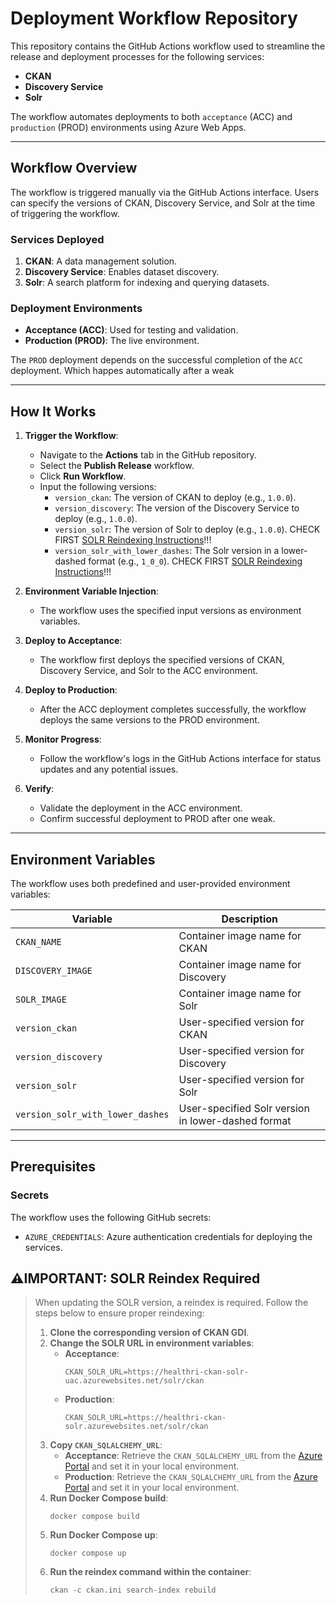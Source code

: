 # Deployment Workflow Repository

This repository contains the GitHub Actions workflow used to streamline the release and deployment processes for the following services:

- **CKAN**
- **Discovery Service**
- **Solr**

The workflow automates deployments to both `acceptance` (ACC) and `production` (PROD) environments using Azure Web Apps.

---

## Workflow Overview

The workflow is triggered manually via the GitHub Actions interface. Users can specify the versions of CKAN, Discovery Service, and Solr at the time of triggering the workflow.

### Services Deployed

1. **CKAN**: A data management solution.
2. **Discovery Service**: Enables dataset discovery.
3. **Solr**: A search platform for indexing and querying datasets.

### Deployment Environments

- **Acceptance (ACC)**: Used for testing and validation.
- **Production (PROD)**: The live environment.

The `PROD` deployment depends on the successful completion of the `ACC` deployment. Which happes automatically after a weak

---

## How It Works

1. **Trigger the Workflow**:
   - Navigate to the **Actions** tab in the GitHub repository.
   - Select the **Publish Release** workflow.
   - Click **Run Workflow**.
   - Input the following versions:
     - `version_ckan`: The version of CKAN to deploy (e.g., `1.0.0`).
     - `version_discovery`: The version of the Discovery Service to deploy (e.g., `1.0.0`).
     - `version_solr`: The version of Solr to deploy (e.g., `1.0.0`). CHECK FIRST [SOLR Reindexing Instructions](#️important-solr-reindex-required)!!!
     - `version_solr_with_lower_dashes`: The Solr version in a lower-dashed format (e.g., `1_0_0`). CHECK FIRST [SOLR Reindexing Instructions](#️important-solr-reindex-required)!!!

2. **Environment Variable Injection**:
   - The workflow uses the specified input versions as environment variables.

3. **Deploy to Acceptance**:
   - The workflow first deploys the specified versions of CKAN, Discovery Service, and Solr to the ACC environment.

4. **Deploy to Production**:
   - After the ACC deployment completes successfully, the workflow deploys the same versions to the PROD environment.

5. **Monitor Progress**:
   - Follow the workflow's logs in the GitHub Actions interface for status updates and any potential issues.

6. **Verify**:
   - Validate the deployment in the ACC environment.
   - Confirm successful deployment to PROD after one weak.


---

## Environment Variables

The workflow uses both predefined and user-provided environment variables:

| Variable                     | Description                             |
|------------------------------|-----------------------------------------|
| `CKAN_NAME`                  | Container image name for CKAN          |
| `DISCOVERY_IMAGE`            | Container image name for Discovery      |
| `SOLR_IMAGE`                 | Container image name for Solr           |
| `version_ckan`               | User-specified version for CKAN         |
| `version_discovery`          | User-specified version for Discovery    |
| `version_solr`               | User-specified version for Solr         |
| `version_solr_with_lower_dashes` | User-specified Solr version in lower-dashed format |

---

## Prerequisites

### Secrets

The workflow uses the following GitHub secrets:

- `AZURE_CREDENTIALS`: Azure authentication credentials for deploying the services.


## ⚠️IMPORTANT: SOLR Reindex Required
> When updating the SOLR version, a reindex is required. Follow the steps below to ensure proper reindexing:
>
> 1. **Clone the corresponding version of CKAN GDI**.
> 2. **Change the SOLR URL in environment variables**:
>    - **Acceptance**:
>      ```
>      CKAN_SOLR_URL=https://healthri-ckan-solr-uac.azurewebsites.net/solr/ckan
>      ```
>    - **Production**:
>      ```
>      CKAN_SOLR_URL=https://healthri-ckan-solr.azurewebsites.net/solr/ckan
>      ```
> 3. **Copy `CKAN_SQLALCHEMY_URL`**:
>    - **Acceptance**: Retrieve the `CKAN_SQLALCHEMY_URL` from the [Azure Portal](https://portal.azure.com/#@health-ri.nl/resource/subscriptions/0969fd57-dd8b-4543-ad41-d889e068285e/resourceGroups/healthri-uac/providers/Microsoft.Web/sites/healthri-ckan-uac/environmentVariablesAppSettings) and set it in your local environment.
>    - **Production**: Retrieve the `CKAN_SQLALCHEMY_URL` from the [Azure Portal](https://portal.azure.com/#@health-ri.nl/resource/subscriptions/0969fd57-dd8b-4543-ad41-d889e068285e/resourceGroups/healthri/providers/Microsoft.Web/sites/healthri-ckan/environmentVariablesAppSettings) and set it in your local environment.
> 4. **Run Docker Compose build**:
>    ```
>    docker compose build
>    ```
> 5. **Run Docker Compose up**:
>    ```
>    docker compose up
>    ```
> 6. **Run the reindex command within the container**:
>    ```
>    ckan -c ckan.ini search-index rebuild
>    ```
